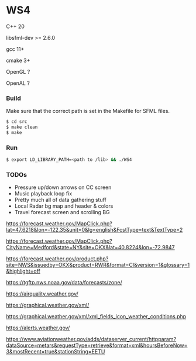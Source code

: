 # WS4

C++ 20

libsfml-dev >= 2.6.0

gcc 11+

cmake 3+

OpenGL ?

OpenAL ?

### Build

Make sure that the correct path is set in the Makefile for SFML files.

```bash
$ cd src
$ make clean
$ make
```

### Run

```bash
$ export LD_LIBRARY_PATH=<path to /lib> && ./WS4
```

### TODOs

- Pressure up/down arrows on CC screen
- Music playback loop fix
- Pretty much all of data gathering stuff
- Local Radar bg map and header & colors
- Travel forecast screen and scrolling BG

https://forecast.weather.gov/MapClick.php?lat=47.6218&lon=-122.35&unit=0&lg=english&FcstType=text&TextType=2

https://forecast.weather.gov/MapClick.php?CityName=Medford&state=NY&site=OKX&lat=40.8224&lon=-72.9847

https://forecast.weather.gov/product.php?site=NWS&issuedby=OKX&product=RWR&format=CI&version=1&glossary=1&highlight=off

https://tgftp.nws.noaa.gov/data/forecasts/zone/

https://airquality.weather.gov/

https://graphical.weather.gov/xml/

https://graphical.weather.gov/xml/xml_fields_icon_weather_conditions.php

https://alerts.weather.gov/

https://www.aviationweather.gov/adds/dataserver_current/httpparam?dataSource=metars&requestType=retrieve&format=xml&hoursBeforeNow=3&mostRecent=true&stationString=EETU

